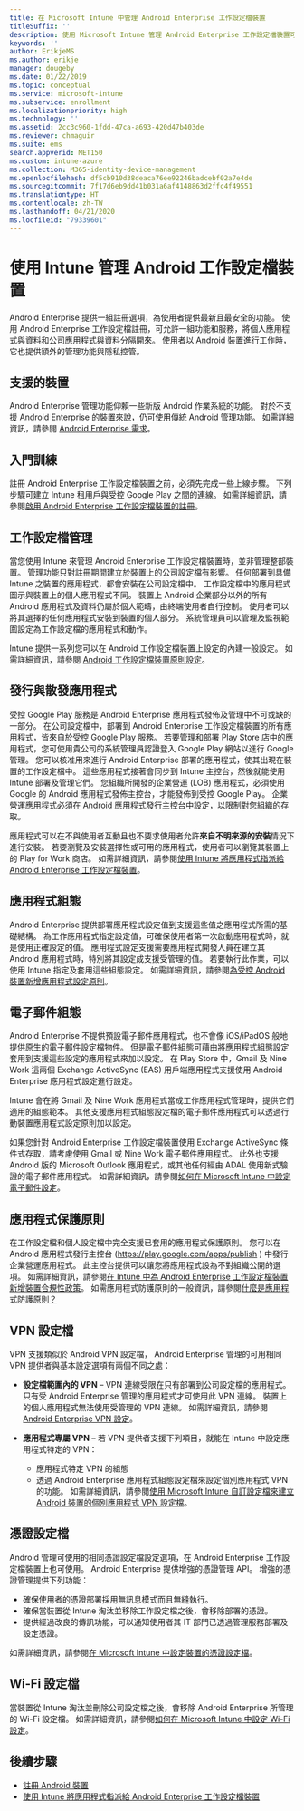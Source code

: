 ```yaml
---
title: 在 Microsoft Intune 中管理 Android Enterprise 工作設定檔裝置
titleSuffix: ''
description: 使用 Microsoft Intune 管理 Android Enterprise 工作設定檔裝置可為使用個人 Android 裝置工作的使用者提供額外管理功能與隱私權。
keywords: ''
author: ErikjeMS
ms.author: erikje
manager: dougeby
ms.date: 01/22/2019
ms.topic: conceptual
ms.service: microsoft-intune
ms.subservice: enrollment
ms.localizationpriority: high
ms.technology: ''
ms.assetid: 2cc3c960-1fdd-47ca-a693-420d47b403de
ms.reviewer: chmaguir
ms.suite: ems
search.appverid: MET150
ms.custom: intune-azure
ms.collection: M365-identity-device-management
ms.openlocfilehash: df5cb910d38deaca76ee92246badcebf02a7e4de
ms.sourcegitcommit: 7f17d6eb9dd41b031a6af4148863d2ffc4f49551
ms.translationtype: HT
ms.contentlocale: zh-TW
ms.lasthandoff: 04/21/2020
ms.locfileid: "79339601"
---
```

# <a name="manage-android-work-profile-devices-with-intune"></a>使用 Intune 管理 Android 工作設定檔裝置

Android Enterprise 提供一組註冊選項，為使用者提供最新且最安全的功能。 使用 Android Enterprise 工作設定檔註冊，可允許一組功能和服務，將個人應用程式與資料和公司應用程式與資料分隔開來。 使用者以 Android 裝置進行工作時，它也提供額外的管理功能與隱私控管。 

## <a name="supported-devices"></a>支援的裝置

Android Enterprise 管理功能仰賴一些新版 Android 作業系統的功能。 對於不支援 Android Enterprise 的裝置來說，仍可使用傳統 Android 管理功能。 如需詳細資訊，請參閱 [Android Enterprise 需求](https://support.google.com/work/android/answer/6174145?hl=en&ref_topic=6151012)。

## <a name="onboarding"></a>入門訓練

註冊 Android Enterprise 工作設定檔裝置之前，必須先完成一些上線步驟。 下列步驟可建立 Intune 租用戶與受控 Google Play 之間的連線。 如需詳細資訊，請參閱[啟用 Android Enterprise 工作設定檔裝置的註冊](android-work-profile-enroll.md)。

## <a name="work-profile-management"></a>工作設定檔管理

當您使用 Intune 來管理 Android Enterprise 工作設定檔裝置時，並非管理整部裝置。 管理功能只對註冊期間建立於裝置上的公司設定檔有影響。 任何部署到具備 Intune 之裝置的應用程式，都會安裝在公司設定檔中。 工作設定檔中的應用程式圖示與裝置上的個人應用程式不同。 裝置上 Android 企業部分以外的所有 Android 應用程式及資料仍屬於個人範疇，由終端使用者自行控制。 使用者可以將其選擇的任何應用程式安裝到裝置的個人部分。 系統管理員可以管理及監視範圍設定為工作設定檔的應用程式和動作。

Intune 提供一系列您可以在 Android 工作設定檔裝置上設定的內建一般設定。 如需詳細資訊，請參閱 [Android 工作設定檔裝置原則設定](../protect/compliance-policy-create-android-for-work.md)。

## <a name="app-publishing-and-distribution"></a>發行與散發應用程式

受控 Google Play 服務是 Android Enterprise 應用程式發佈及管理中不可或缺的一部分。 在公司設定檔中，部署到 Android Enterprise 工作設定檔裝置的所有應用程式，皆來自於受控 Google Play 服務。 若要管理和部署 Play Store 店中的應用程式，您可使用貴公司的系統管理員認證登入 Google Play 網站以進行 Google 管理。 您可以核准用來進行 Android Enterprise 部署的應用程式，使其出現在裝置的工作設定檔中。 這些應用程式接著會同步到 Intune 主控台，然後就能使用 Intune 部署及管理它們。 您組織所開發的企業營運 (LOB) 應用程式，必須使用 Google 的 Android 應用程式發佈主控台，才能發佈到受控 Google Play。 企業營運應用程式必須在 Android 應用程式發行主控台中設定，以限制對您組織的存取。

應用程式可以在不與使用者互動且也不要求使用者允許**來自不明來源的安裝**情況下進行安裝。 若要瀏覽及安裝選擇性或可用的應用程式，使用者可以瀏覽其裝置上的 Play for Work 商店。 如需詳細資訊，請參閱[使用 Intune 將應用程式指派給 Android Enterprise 工作設定檔裝置](../apps/apps-add-android-for-work.md)。

## <a name="app-configuration"></a>應用程式組態

Android Enterprise 提供部署應用程式設定值到支援這些值之應用程式所需的基礎結構。 為工作應用程式指定設定值，可確保使用者第一次啟動應用程式時，就是使用正確設定的值。 應用程式設定支援需要應用程式開發人員在建立其 Android 應用程式時，特別將其設定成支援受管理的值。 若要執行此作業，可以使用 Intune 指定及套用這些組態設定。 如需詳細資訊，請參閱[為受控 Android 裝置新增應用程式設定原則](../apps/app-configuration-policies-use-android.md)。

## <a name="email-configuration"></a>電子郵件組態

Android Enterprise 不提供預設電子郵件應用程式，也不會像 iOS/iPadOS 般地提供原生的電子郵件設定檔物件。 但是電子郵件組態可藉由將應用程式組態設定套用到支援這些設定的應用程式來加以設定。 在 Play Store 中，Gmail 及 Nine Work 這兩個 Exchange ActiveSync (EAS) 用戶端應用程式支援使用 Android Enterprise 應用程式設定進行設定。

Intune 會在將 Gmail 及 Nine Work 應用程式當成工作應用程式管理時，提供它們適用的組態範本。 其他支援應用程式組態設定檔的電子郵件應用程式可以透過行動裝置應用程式設定原則加以設定。

如果您針對 Android Enterprise 工作設定檔裝置使用 Exchange ActiveSync 條件式存取，請考慮使用 Gmail 或 Nine Work 電子郵件應用程式。 此外也支援 Android 版的 Microsoft Outlook 應用程式，或其他任何經由 ADAL 使用新式驗證的電子郵件應用程式。 如需詳細資訊，請參閱[如何在 Microsoft Intune 中設定電子郵件設定](../configuration/email-settings-configure.md)。

## <a name="app-protection-policies"></a>應用程式保護原則

在工作設定檔和個人設定檔中完全支援已套用的應用程式保護原則。 您可以在 Android 應用程式發行主控台 (https://play.google.com/apps/publish ) 中發行企業營運應用程式。 此主控台提供可以讓您將應用程式設為不對組織公開的選項。 如需詳細資訊，請參閱[在 Intune 中為 Android Enterprise 工作設定檔裝置新增裝置合規性政策](../protect/compliance-policy-create-android-for-work.md)。 如需應用程式防護原則的一般資訊，請參閱[什麼是應用程式防護原則？](../apps/app-protection-policy.md)

## <a name="vpn-profiles"></a>VPN 設定檔

VPN 支援類似於 Android VPN 設定檔， Android Enterprise 管理的可用相同 VPN 提供者與基本設定選項有兩個不同之處：

- **設定檔範圍內的 VPN** – VPN 連線受限在只有部署到公司設定檔的應用程式。 只有受 Android Enterprise 管理的應用程式才可使用此 VPN 連線。 裝置上的個人應用程式無法使用受管理的 VPN 連線。 如需詳細資訊，請參閱 [Android Enterprise VPN 設定](../configuration/vpn-settings-android-enterprise.md)。

- **應用程式專屬 VPN** – 若 VPN 提供者支援下列項目，就能在 Intune 中設定應用程式特定的 VPN：
  - 應用程式特定 VPN 的組態
  - 透過 Android Enterprise 應用程式組態設定檔來設定個別應用程式 VPN 的功能。
  如需詳細資訊，請參閱[使用 Microsoft Intune 自訂設定檔來建立 Android 裝置的個別應用程式 VPN 設定檔](../configuration/android-pulse-secure-per-app-vpn.md)。

## <a name="certificate-profiles"></a>憑證設定檔

Android 管理可使用的相同憑證設定檔設定選項，在 Android Enterprise 工作設定檔裝置上也可使用。 Android Enterprise 提供增強的憑證管理 API。 增強的憑證管理提供下列功能：

- 確保使用者的憑證部署採用無訊息模式而且無縫執行。
- 確保當裝置從 Intune 淘汰並移除工作設定檔之後，會移除部署的憑證。
- 提供經過改良的傳訊功能，可以通知使用者其 IT 部門已透過管理服務部署及設定憑證。

如需詳細資訊，請參閱[在 Microsoft Intune 中設定裝置的憑證設定檔](../protect/certificates-configure.md)。

## <a name="wi-fi-profiles"></a>Wi-Fi 設定檔

當裝置從 Intune 淘汰並刪除公司設定檔之後，會移除 Android Enterprise 所管理的 Wi-Fi 設定檔。 如需詳細資訊，請參閱[如何在 Microsoft Intune 中設定 Wi-Fi 設定](../configuration/wi-fi-settings-configure.md)。

## <a name="next-steps"></a>後續步驟
- [註冊 Android 裝置](android-enroll.md)
- [使用 Intune 將應用程式指派給 Android Enterprise 工作設定檔裝置](../apps/apps-add-android-for-work.md)

